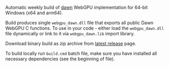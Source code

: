 Automatic weekly build of [dawn][] WebGPU implementation for 64-bit Windows (x64 and arm64).

Build produces single `webgpu_dawn.dll` file that exports all public Dawn WebGPU C functions.
To use in your code - either load the `webgpu_dawn.dll` file dynamically or link to it via `webgpu_dawn.lib` import library.

Download binary build as zip archive from [latest release][] page.

To build locally run `build.cmd` batch file, make sure you have installed all necessary dependencies (see the beginning of file).

[dawn]: https://dawn.googlesource.com/dawn/
[latest release]: https://github.com/mmozeiko/build-dawn/releases/latest
